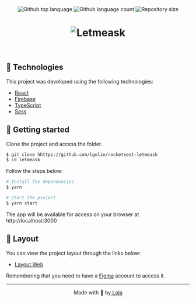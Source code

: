<div align="center" id="top"> 
  <!-- <img src="./.github/app.gif" alt="Letmeask" /> -->

  &#xa0;

  <!-- <a href="https://letmeask.netlify.app">Demo</a> -->
</div>

<p align="center">
  <img alt="Github top language" src="https://img.shields.io/github/languages/top/lgolin/rocketseat-letmeask?color=#7e29ce">

  <img alt="Github language count" src="https://img.shields.io/github/languages/count/lgolin/rocketseat-letmeask?color=#7e29ce">

  <img alt="Repository size" src="https://img.shields.io/github/repo-size/lgolin/rocketseat-letmeask?color=#7e29ce">

</p>

<h1 align="center">
    <img alt="Letmeask" title="Letmeask" />
</h1>

<br>

## 🧪 Technologies

This project was developed using the following technologies:

- [React](https://reactjs.org)
- [Firebase](https://firebase.google.com/)
- [TypeScript](https://www.typescriptlang.org/)
- [Sass](https://sass-lang.com/)

## 🚀 Getting started

Clone the project and access the folder.

```bash
$ git clone hhttps://github.com/lgolin/rocketseat-letmeask
$ cd letmeask
```

Follow the steps below:
```bash
# Install the dependencies
$ yarn

# Start the project
$ yarn start
```
The app will be available for access on your browser at http://localhost:3000

## 🔖 Layout

You can view the project layout through the links below:

- [Layout Web](https://www.figma.com/file/u0BQK8rCf2KgzcukdRRCWh/Letmeask/duplicate) 

Remembering that you need to have a [Figma](http://figma.com/) account to access it.

---

<p align="center">Made with 💜 by<a href="https://github.com/lgolin" target="_blank"> Lola</a></p>
